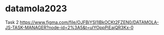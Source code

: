 # datamola2023
Task 2
https://www.figma.com/file/OJFBjYSI1lBkOCKt2FZEN0/DATAMOLA-JS-TASK-MANAGER?node-id=2%3A5&t=ulYOppPiEajQR3Kx-0